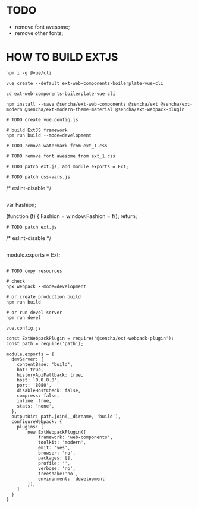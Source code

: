 # TODO
- remove font avesome;
- remove other fonts;

# HOW TO BUILD EXTJS

```
npm i -g @vue/cli

vue create --default ext-web-components-boilerplate-vue-cli

cd ext-web-components-boilerplate-vue-cli

npm install --save @sencha/ext-web-components @sencha/ext @sencha/ext-modern @sencha/ext-modern-theme-material @sencha/ext-webpack-plugin

# TODO create vue.config.js

# build ExtJS framework
npm run build --mode=development

# TODO remove watermark from ext_1.css

# TODO remove font awesome from ext_1.css

# TODO patch ext.js, add module.exports = Ext;

# TODO patch css-vars.js
```
/* eslint-disable */
```
```
var Fashion;

(function (f) {
    Fashion = window.Fashion = f();
    return;
```
# TODO patch ext.js
```
/* eslint-disable */
```
```
module.exports = Ext;
```

# TODO copy resources

# check
npx webpack --mode=development

# or create production build
npm run build

# or run devel server
npm run devel
```

```vue.config.js ```
```
const ExtWebpackPlugin = require('@sencha/ext-webpack-plugin');
const path = require('path');

module.exports = {
  devServer: {
    contentBase: 'build',
    hot: true,
    historyApiFallback: true,
    host: '0.0.0.0',
    port: '8080',
    disableHostCheck: false,
    compress: false,
    inline: true,
    stats: 'none',
  },
  outputDir: path.join(__dirname, 'build'),
  configureWebpack: {
    plugins: [
        new ExtWebpackPlugin({
            framework: 'web-components',
            toolkit: 'modern',
            emit: 'yes',
            browser: 'no',
            packages: [],
            profile: '',
            verbose: 'no',
            treeshake:'no',
            environment: 'development'
        }),
    ]
  }
}
```
